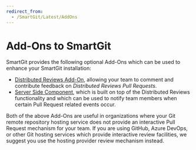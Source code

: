 ```yaml
---
redirect_from:
  - /SmartGit/Latest/AddOns
---
```

# Add-Ons to SmartGit

SmartGit provides the following optional Add-Ons which can be used to enhance your SmartGit installation:

- [Distributed Reviews Add-On](Distributed-Reviews-add-on-.md), allowing your team to comment and contribute feedback on *Distributed Reviews Pull Requests*.
- [Server Side Component](Server-side-component.md), which is built on top of the Distributed Reviews functionality and which can be used to notify team members when certain Pull Request related events occur.

Both of the above Add-Ons are useful in organizations where your Git remote repository hosting service does not provide an interactive Pull Request mechanism for your team. If you are using GitHub, Azure DevOps, or other Git hosting services which provide interactive review facilities, we suggest you use the hosting provider review mechanism instead.
